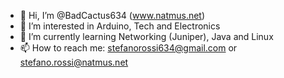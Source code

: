 - 👋 Hi, I’m @BadCactus634 (www.natmus.net)
- 👀 I’m interested in Arduino, Tech and Electronics
- 🌱 I’m currently learning Networking (Juniper), Java and Linux
- 📫 How to reach me: stefanorossi634@gmail.com or stefano.rossi@natmus.net
